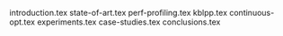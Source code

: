 introduction.tex
state-of-art.tex
perf-profiling.tex
kblpp.tex
continuous-opt.tex
experiments.tex
case-studies.tex
conclusions.tex
